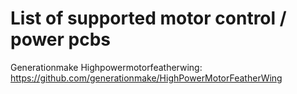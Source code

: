 # List of supported motor control / power pcbs

Generationmake Highpowermotorfeatherwing: https://github.com/generationmake/HighPowerMotorFeatherWing
